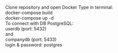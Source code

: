 
Clone repository and open Docker
Type in terminal:</br> 
docker-compose build</br>
docker-compose up -d
</br>
To connect with DB PostgreSQL:</br>
userdb (port: 5432)</br>
and</br>
companydb (port: 5433)</br>
login & password: postgres

